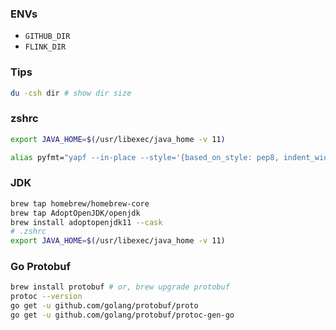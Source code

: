 
### ENVs

* `GITHUB_DIR`
* `FLINK_DIR`

### Tips

```zsh
du -csh dir # show dir size
```

### zshrc

```zsh
export JAVA_HOME=$(/usr/libexec/java_home -v 11)

alias pyfmt="yapf --in-place --style='{based_on_style: pep8, indent_width: 2}'"
```

### JDK

```zsh
brew tap homebrew/homebrew-core
brew tap AdoptOpenJDK/openjdk
brew install adoptopenjdk11 --cask
# .zshrc
export JAVA_HOME=$(/usr/libexec/java_home -v 11)
```

### Go Protobuf

```zsh
brew install protobuf # or, brew upgrade protobuf
protoc --version
go get -u github.com/golang/protobuf/proto
go get -u github.com/golang/protobuf/protoc-gen-go
```
